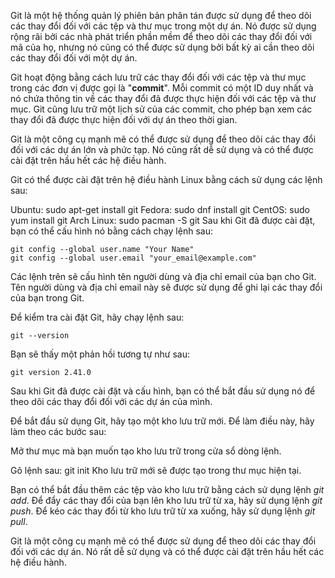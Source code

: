 Git là một hệ thống quản lý phiên bản phân tán được sử dụng để theo dõi các thay đổi đối với các tệp và thư mục trong một dự án. Nó được sử dụng rộng rãi bởi các nhà phát triển phần mềm để theo dõi các thay đổi đối với mã của họ, nhưng nó cũng có thể được sử dụng bởi bất kỳ ai cần theo dõi các thay đổi đối với một dự án.

Git hoạt động bằng cách lưu trữ các thay đổi đối với các tệp và thư mục trong các đơn vị được gọi là "**commit**". Mỗi commit có một ID duy nhất và nó chứa thông tin về các thay đổi đã được thực hiện đối với các tệp và thư mục. Git cũng lưu trữ một lịch sử của các commit, cho phép bạn xem các thay đổi đã được thực hiện đối với dự án theo thời gian.

Git là một công cụ mạnh mẽ có thể được sử dụng để theo dõi các thay đổi đối với các dự án lớn và phức tạp. Nó cũng rất dễ sử dụng và có thể được cài đặt trên hầu hết các hệ điều hành.

Git có thể được cài đặt trên hệ điều hành Linux bằng cách sử dụng các lệnh sau:

Ubuntu:
    sudo apt-get install git
Fedora:
    sudo dnf install git
CentOS:
    sudo yum install git
Arch Linux:
    sudo pacman -S git
Sau khi Git đã được cài đặt, bạn có thể cấu hình nó bằng cách chạy lệnh sau:

    git config --global user.name "Your Name"
    git config --global user.email "your_email@example.com"

Các lệnh trên sẽ cấu hình tên người dùng và địa chỉ email của bạn cho Git. Tên người dùng và địa chỉ email này sẽ được sử dụng để ghi lại các thay đổi của bạn trong Git.

Để kiểm tra cài đặt Git, hãy chạy lệnh sau:

    git --version

Bạn sẽ thấy một phản hồi tương tự như sau:

    git version 2.41.0

Sau khi Git đã được cài đặt và cấu hình, bạn có thể bắt đầu sử dụng nó để theo dõi các thay đổi đối với các dự án của mình.

Để bắt đầu sử dụng Git, hãy tạo một kho lưu trữ mới. Để làm điều này, hãy làm theo các bước sau:

Mở thư mục mà bạn muốn tạo kho lưu trữ trong cửa sổ dòng lệnh.

Gõ lệnh sau:
    git init
Kho lưu trữ mới sẽ được tạo trong thư mục hiện tại.

Bạn có thể bắt đầu thêm các tệp vào kho lưu trữ bằng cách sử dụng lệnh *git add*. Để đẩy các thay đổi của bạn lên kho lưu trữ từ xa, hãy sử dụng lệnh *git push*. Để kéo các thay đổi từ kho lưu trữ từ xa xuống, hãy sử dụng lệnh *git pull*.

Git là một công cụ mạnh mẽ có thể được sử dụng để theo dõi các thay đổi đối với các dự án. Nó rất dễ sử dụng và có thể được cài đặt trên hầu hết các hệ điều hành.